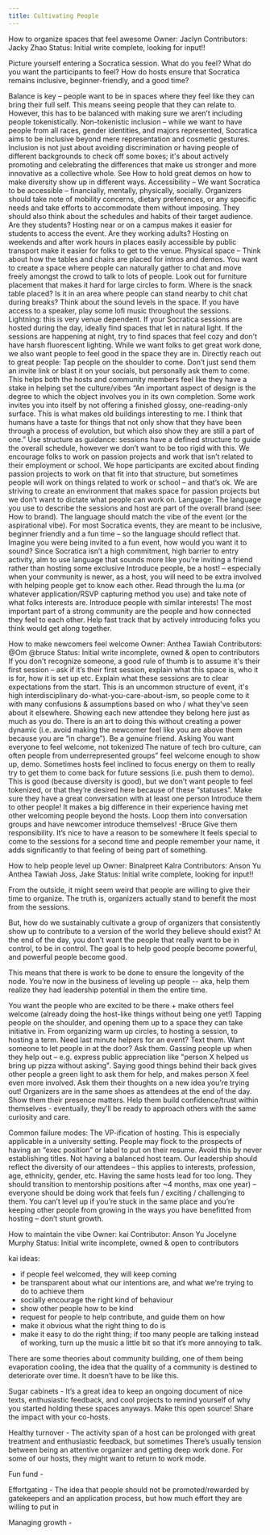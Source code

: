 ```yaml
---
title: Cultivating People
---
```


How to organize spaces that feel awesome
Owner: Jaclyn 
Contributors: Jacky Zhao
Status: Initial write complete, looking for input!!  

Picture yourself entering a Socratica session. What do you feel? What do you want the participants to feel? How do hosts ensure that Socratica remains inclusive, beginner-friendly, and a good time?

Balance is key – people want to be in spaces where they feel like they can bring their full self. This means seeing people that they can relate to. However, this has to be balanced with making sure we aren’t including people tokenistically. 
Non-tokenistic inclusion – while we want to have people from all races, gender identities, and majors represented, Socratica aims to be inclusive beyond mere representation and cosmetic gestures. Inclusion is not just about avoiding discrimination or having people of different backgrounds to check off some boxes; it's about actively promoting and celebrating the differences that make us stronger and more innovative as a collective whole. See How to hold great demos on how to make diversity show up in different ways.
Accessibility – We want Socratica to be accessible – financially, mentally, physically, socially. Organizers should take note of mobility concerns, dietary preferences, or any specific needs and take efforts to accommodate them without imposing. They should also think about the schedules and habits of their target audience. Are they students? Hosting near or on a campus makes it easier for students to access the event. Are they working adults? Hosting on weekends and after work hours in places easily accessible by public transport make it easier for folks to get to the venue.
Physical space  – Think about how the tables and chairs are placed for intros and demos. You want to create a space where people can naturally gather to chat and move freely amongst the crowd to talk to lots of people. Look out for furniture placement that makes it hard for large circles to form. Where is the snack table placed? Is it in an area where people can stand nearby to chit chat during breaks? Think about the sound levels in the space. If you have access to a speaker, play some lofi music throughout the sessions. 
Lightning: this is very venue dependent. If your Socratica sessions are hosted during the day, ideally find spaces that let in natural light. If the sessions are happening at night, try to find spaces that feel cozy and don't have harsh fluorescent lighting. While we want folks to get great work done, we also want people to feel good in the space they are in.
Directly reach out to great people: Tap people on the shoulder to come. Don’t just send them an invite link or blast it on your socials, but personally ask them to come. This helps both the hosts and community members feel like they have a stake in helping set the culture/vibes
“An important aspect of design is the degree to which the object involves you in its own completion. Some work invites you into itself by not offering a finished glossy, one-reading-only surface. This is what makes old buildings interesting to me. I think that humans have a taste for things that not only show that they have been through a process of evolution, but which also show they are still a part of one.”
Use structure as guidance: sessions have a defined structure to guide the overall schedule, however we don’t want to be too rigid with this. We encourage folks to work on passion projects and work that isn’t related to their employment or school. We hope participants are excited about finding passion projects to work on that fit into that structure, but sometimes people will work on things related to work or school – and that’s ok. We are striving to create an environment that makes space for passion projects but we don’t want to dictate what people can work on.
Language: The language you use to describe the sessions and host are part of the overall brand (see: How to brand). The language should match the vibe of the event (or the aspirational vibe). For most Socratica events, they are meant to be inclusive, beginner friendly and a fun time – so the language should reflect that. Imagine you were being invited to a fun event, how would you want it to sound? Since Socratica isn’t a high commitment, high barrier to entry activity, aim to use language that sounds more like you’re inviting a friend rather than hosting some exclusive 
Introduce people, be a host! – especially when your community is newer, as a host, you will need to be extra involved with helping people get to know each other. Read through the lu.ma (or whatever application/RSVP capturing method you use) and take note of what folks interests are. Introduce people with similar interests! The most important part of a strong community are the people and how connected they feel to each other. Help fast track that by actively introducing folks you think would get along together. 

How to make newcomers feel welcome
Owner: Anthea Tawiah
Contributors: @Om @bruce
Status: Initial write incomplete, owned & open to contributors
If you don't recognize someone, a good rule of thumb is to assume it's their first session – ask if it’s their first session, explain what this space is, who it is for, how it is set up etc.
Explain what these sessions are to clear expectations from the start.
This is an uncommon structure of event, it's high interdisciplinary do-what-you-care-about-ism, so people come to it with many confusions & assumptions based on who / what they've seen about it elsewhere.
Showing each new attendee they belong here just as much as you do.
There is an art to doing this without creating a power dynamic (i.e. avoid making the newcomer feel like you are above them because you are “in charge”). Be a genuine friend. 
Asking 
You want everyone to feel welcome, not tokenized
The nature of tech bro culture, can often people from underrepresented groups” feel welcome enough to show up, demo. Sometimes hosts feel inclined to focus energy on them to really try to get them to come back for future sessions (i.e. push them to demo). This is good (because diversity is good), but we don’t want people to feel tokenized, or that they’re desired here because of these “statuses”. 
Make sure they have a great conversation with at least one person
Introduce them to other people! It makes a big difference in their experience having met other welcoming people beyond the hosts.
Loop them into conversation groups and have newcomer introduce themselves! -Bruce
Give them responsibility. It’s nice to have a reason to be somewhere
It feels special to come to the sessions for a second time and people remember your name, it adds significantly to that feeling of being part of something.

How to help people level up
Owner: Binalpreet Kalra
Contributors: Anson Yu Anthea Tawiah Joss, Jake
Status: Initial write complete, looking for input!!

From the outside, it might seem weird that people are willing to give their time to organize. The truth is, organizers actually stand to benefit the most from the sessions. 

But, how do we sustainably cultivate a group of organizers that consistently show up to contribute to a version of the world they believe should exist? At the end of the day, you don’t want the people that really want to be in control, to be in control. The goal is to help good people become powerful, and powerful people become good.

This means that there is work to be done to ensure the longevity of the node. You’re now in the business of leveling up people -- aka, help them realize they had leadership potential in them the entire time.

You want the people who are excited to be there + make others feel welcome (already doing the host-like things without being one yet!)
Tapping people on the shoulder, and opening them up to a space they can take initiative in. From organizing warm up circles, to hosting a session, to hosting a term. 
Need last minute helpers for an event? Text them. Want someone to let people in at the door? Ask them.
Gassing people up when they help out – e.g. express public appreciation like "person X helped us bring up pizza without asking". Saying good things behind their back gives other people a green light to ask them for help, and makes person X feel even more involved.
Ask them their thoughts on a new idea you’re trying out! Organizers are in the same shoes as attendees at the end of the day. Show them their presence matters. Help them build confidence/trust within themselves - eventually, they’ll be ready to approach others with the same curiosity and care.

Common failure modes:
The VP-ification of hosting. This is especially applicable in a university setting. People may flock to the prospects of having an “exec position” or label to put on their resume. Avoid this by never establishing titles.
Not having a balanced host team. Our leadership should reflect the diversity of our attendees – this applies to interests, profession, age, ethnicity, gender, etc.
Having the same hosts lead for too long. They should transition to mentorship positions after ~4 months, max one year) – everyone should be doing work that feels fun / exciting / challenging to them. 
You can’t level up if you’re stuck in the same place and you’re keeping other people from growing in the ways you have benefitted from hosting – don’t stunt growth.

How to maintain the vibe
Owner: kai
Contributor: Anson Yu Jocelyne Murphy
Status: Initial write incomplete, owned & open to contributors

kai ideas:
 - if people feel welcomed, they will keep coming
 - be transparent about what our intentions are, and what we're trying to do to achieve them
 - socially encourage the right kind of behaviour
 - show other people how to be kind
 - request for people to help contribute, and guide them on how
 - make it obvious what the right thing to do is
 - make it easy to do the right thing; if too many people are talking instead of working, turn up the music a little bit so that it’s more annoying to talk.

There are some theories about community building, one of them being evaporation cooling, the idea that the quality of a community is destined to deteriorate over time. It doesn’t have to be like this. 

Sugar cabinets - It’s a great idea to keep an ongoing document of nice texts, enthusiastic feedback, and cool projects to remind yourself of why you started holding these spaces anyways.
	Make this open source! Share the impact with your co-hosts.

Healthy turnover - The activity span of a host can be prolonged with great treatment and enthusiastic feedback, but sometimes There’s usually tension between being an attentive organizer and getting deep work done. For some of our hosts, they might want to return to work mode.

Fun fund - 

Effortgating - The idea that people should not be promoted/rewarded by gatekeepers and an application process, but how much effort they are willing to put in

Managing growth - 

